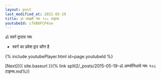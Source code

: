 ```yaml
---
layout: post
last_modified_at: 2021-03-29
title: ॐ जाह्नवी नमः १०८ टाइम्स
youtubeId: cfkB8FCP4sw
---
```

 
 
 ॐ स्वर्ग द्वाराय नमः  
 
 -  स्वर्ग का प्रवेश द्वार कौन है 
 
  
 
  
 
 
 
 
 
 


{% include youtubePlayer.html id=page.youtubeId %}
 
[Next]({{ site.baseurl }}{% link  split2/_posts/2015-05-19-ॐ अम्भोनिधाये नमः १०८ टाइम्स.md%})
 
